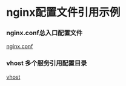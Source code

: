 # nginx配置文件引用示例


### nginx.conf总入口配置文件

[nginx.conf](../../assets/nginx/nginx.conf)

### vhost 多个服务引用配置目录

[vhost](../../assets/nginx/vhost)
